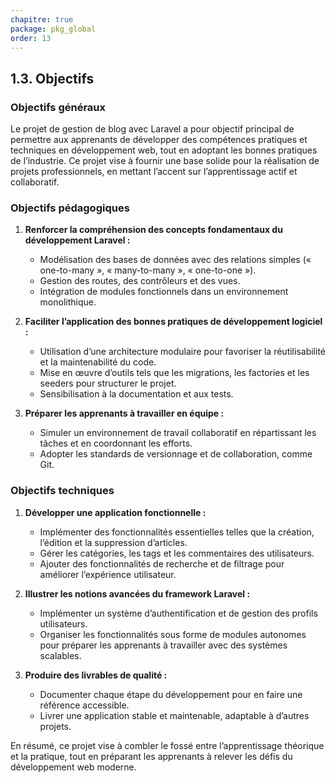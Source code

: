 ```yaml
---
chapitre: true
package: pkg_global
order: 13
---
```


## **1.3. Objectifs**

### **Objectifs généraux**

Le projet de gestion de blog avec Laravel a pour objectif principal de permettre aux apprenants de développer des compétences pratiques et techniques en développement web, tout en adoptant les bonnes pratiques de l’industrie. Ce projet vise à fournir une base solide pour la réalisation de projets professionnels, en mettant l’accent sur l’apprentissage actif et collaboratif.

### **Objectifs pédagogiques**

1. **Renforcer la compréhension des concepts fondamentaux du développement Laravel :**
   - Modélisation des bases de données avec des relations simples (« one-to-many », « many-to-many », « one-to-one »).
   - Gestion des routes, des contrôleurs et des vues.
   - Intégration de modules fonctionnels dans un environnement monolithique.

2. **Faciliter l’application des bonnes pratiques de développement logiciel :**
   - Utilisation d’une architecture modulaire pour favoriser la réutilisabilité et la maintenabilité du code.
   - Mise en œuvre d’outils tels que les migrations, les factories et les seeders pour structurer le projet.
   - Sensibilisation à la documentation et aux tests.

3. **Préparer les apprenants à travailler en équipe :**
   - Simuler un environnement de travail collaboratif en répartissant les tâches et en coordonnant les efforts.
   - Adopter les standards de versionnage et de collaboration, comme Git.

### **Objectifs techniques**

1. **Développer une application fonctionnelle :**
   - Implémenter des fonctionnalités essentielles telles que la création, l’édition et la suppression d’articles.
   - Gérer les catégories, les tags et les commentaires des utilisateurs.
   - Ajouter des fonctionnalités de recherche et de filtrage pour améliorer l’expérience utilisateur.

2. **Illustrer les notions avancées du framework Laravel :**
   - Implémenter un système d’authentification et de gestion des profils utilisateurs.
   - Organiser les fonctionnalités sous forme de modules autonomes pour préparer les apprenants à travailler avec des systèmes scalables.

3. **Produire des livrables de qualité :**
   - Documenter chaque étape du développement pour en faire une référence accessible.
   - Livrer une application stable et maintenable, adaptable à d’autres projets.

En résumé, ce projet vise à combler le fossé entre l’apprentissage théorique et la pratique, tout en préparant les apprenants à relever les défis du développement web moderne.

